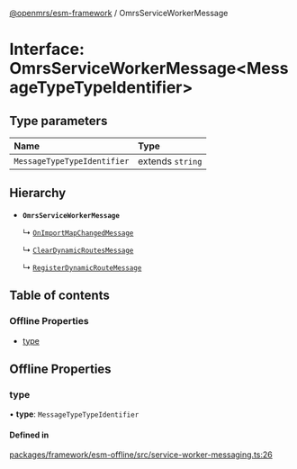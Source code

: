 [@openmrs/esm-framework](../API.md) / OmrsServiceWorkerMessage

# Interface: OmrsServiceWorkerMessage<MessageTypeTypeIdentifier\>

## Type parameters

| Name | Type |
| :------ | :------ |
| `MessageTypeTypeIdentifier` | extends `string` |

## Hierarchy

- **`OmrsServiceWorkerMessage`**

  ↳ [`OnImportMapChangedMessage`](OnImportMapChangedMessage.md)

  ↳ [`ClearDynamicRoutesMessage`](ClearDynamicRoutesMessage.md)

  ↳ [`RegisterDynamicRouteMessage`](RegisterDynamicRouteMessage.md)

## Table of contents

### Offline Properties

- [type](OmrsServiceWorkerMessage.md#type)

## Offline Properties

### type

• **type**: `MessageTypeTypeIdentifier`

#### Defined in

[packages/framework/esm-offline/src/service-worker-messaging.ts:26](https://github.com/mccarthyaaron/openmrs-esm-core/blob/main/packages/framework/esm-offline/src/service-worker-messaging.ts#L26)
